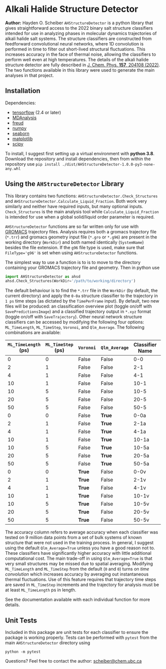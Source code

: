 # Alkali Halide Structure Detector
**Author:** Hayden O. Scheiber
`AHStructureDetector` is a python library that gives straightforward access to the 2022 binary salt structure classifiers intended for use in analyzing phases in molecular dynamics trajectories of alkali halide salt systems. The structure classifiers are constructed from feedforward convolutional neural networks, where 1D convolution is performed in time to filter out short-lived structural fluctuations. This increases accuracy in the face of thermal noise, allowing the classifiers to perform well even at high temperatures. The details of the alkali halide structure detector are fully described in [J. Chem. Phys. **157**, 204108 (2022)](https://aip.scitation.org/doi/10.1063/5.0122274). The two functions available in this library were used to generate the main analyses in that project.

## Installation

Dependencies:
 - [tensorflow](https://www.tensorflow.org/) (2.4 or later)
 - [MDAnalysis](https://www.mdanalysis.org/)
 - [freud](https://freud.readthedocs.io/)
 - [numpy](https://numpy.org/)
 - [seaborn](https://seaborn.pydata.org/)
 - [matplotlib](https://matplotlib.org/)
 - [scipy](https://scipy.org/)

To install, I suggest first setting up a virtual environment with **python 3.8**. 
Download the repository and install dependencies, then from within the repository use `pip install ./dist/AHStructureDetector-1.0.0-py3-none-any.whl`

## Using the `AHStructureDetector` Library
This library contains two functions: `AHStructureDetector.Check_Structures` and `AHStructureDetector.Calculate_Liquid_Fraction`. Both work very similarly and neither have required inputs, but many optional inputs. `Check_Structures` is the main analysis tool while `Calculate_Liquid_Fraction` is intended for use when a global solid/liquid order parameter is required.

`AHStructureDetector` functions are so far written only for use with [GROMACS](https://www.gromacs.org/) trajectory files. Analysis requires both a gromacs trajectory file (`*.trr`) and gromacs geometry input file (`*.gro` or `*.g96`) are present in the working directory (`WorkDir`) and both named identically (`SystemName`) besides the file extension. If the `g96` file type is used, make sure that `FileType='g96'` is set when using `AHStructureDetector` functions.

The simplest way to use a function is to is to move to the directory containing your GROMACS trajectory file and  geometry. Then in python  use
```python
import AHStructureDetector as ahsd
ahsd.Check_Structures(WorkDir='/path/to/working/directory')
```
The default behaviour is to find the `*.trr` file in the `WorkDir` (by default, the current directory) and apply the `0-0a` structure classifier to the trajectory in `1 ps` time steps (as dictated by the `TimePerFrame` input). By default, two new files will be produced: an classification overview plot (toggle on/off with `SavePredictionsImage`) and a classified trajectory output in `*.xyz` format (toggle on/off with `SaveTrajectory`). Other neural network structure classifiers can be accessed by modifying the following four options: `ML_TimeLength`, `ML_TimeStep`,  `Voronoi`,  and `Qlm_Average`. The following combinations are available:

| `ML_TimeLength` (ps) | `ML_TimeStep` (ps) | `Voronoi` | `Qlm_Average` | Classifier Name | Accuracy (%) |
|--|--|--|--|--|--|
|0|0|False|False|0-0|91.61|
|2|1|False|False|2-1|98.37|
|4|1|False|False|4-1|99.41|
|10|1|False|False|10-1|99.90|
|10|5|False|False|10-5|98.35|
|20|5|False|False|20-5|99.33|
|50|5|False|False|50-5|99.90|
|0|0|False|**True**|0-0a|99.58|
|2|1|False|**True**|2-1a|99.94|
|4|1|False|**True**|4-1a|99.97|
|10|1|False|**True**|10-1a|99.99|
|10|5|False|**True**|10-5a|98.95|
|20|5|False|**True**|20-5a|99.97|
|50|5|False|**True**|50-5a|99.99|
|0|0|**True**|False|0-0v|92.50|
|2|1|**True**|False|2-1v|98.49|
|4|1|**True**|False|4-1v|99.23|
|10|1|**True**|False|10-1v|99.74|
|10|5|**True**|False|10-5v|98.42|
|20|5|**True**|False|20-5v|99.25|
|50|5|**True**|False|50-5v|99.82|

The accuracy column refers to average accuracy when each classifier was tested on 9 million data points from a set of bulk systems of known structure that were not used in the training process. In general, I suggest using the default `Qlm_Average=True` unless you have a good reason not to. These classifiers have significantly higher accuracy with little additional computational cost. The main trade-off in using `Qlm_Average=True` is that very small structures may be missed due to spatial averaging. Modifying `ML_TimeLength` and `ML_TimeStep` from the default (`0` and `0`) turns on *time convolution* which increases accuracy by averaging out instantaneous thermal fluctuations. Use of this feature requires that trajectory time steps are saved in `ML_TimeStep` increments and the trajectory for analysis must be at least `ML_TimeLength` ps in length.

See the documentation available with each individual function for more details.

## Unit Tests
Included in this package are unit tests for each classifier to ensure the package is working properly.
Tests can be performed with `pytest` from the main `AHStructureDetector` directory using

    python -m pytest

Questions? Feel free to contact the author: scheiber@chem.ubc.ca